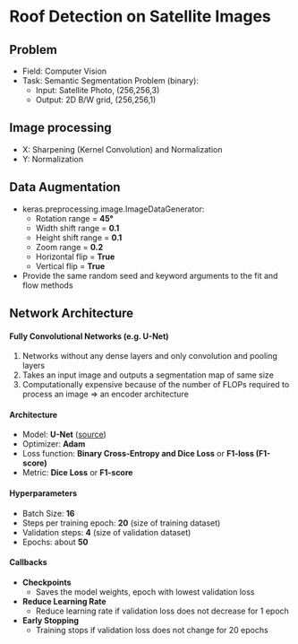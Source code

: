 # Roof Detection on Satellite Images

## Problem
* Field: Computer Vision
* Task: Semantic Segmentation Problem (binary): 
  * Input: Satellite Photo, (256,256,3) 
  * Output: 2D B/W grid, (256,256,1) 

## Image processing
* X: Sharpening (Kernel Convolution) and Normalization
* Y: Normalization

## Data Augmentation

* keras.preprocessing.image.ImageDataGenerator:
  * Rotation range = **45°**
  * Width shift range = **0.1**
  * Height shift range = **0.1**
  * Zoom range = **0.2**
  * Horizontal flip = **True**
  * Vertical flip = **True**
* Provide the same random seed and keyword arguments to the fit and flow methods

## Network Architecture


#### Fully Convolutional Networks (e.g. U-Net)
1. Networks without any dense layers and only convolution and pooling layers
2. Takes an input image and outputs a segmentation map of same size
3. Computationally expensive because of the number of FLOPs required to process an image => an encoder architecture

#### Architecture
- Model: **U-Net**  ([source](github.com/SaveraLLC/Indian-rooftops-detection))
- Optimizer: **Adam**
- Loss function: **Binary Cross-Entropy and Dice Loss** or **F1-loss (F1-score)**
- Metric: **Dice Loss** or **F1-score**

#### Hyperparameters
- Batch Size: **16**
- Steps per training epoch: **20** (size of training dataset)
- Validation steps: **4** (size of validation dataset)
- Epochs: about **50**

#### Callbacks
* **Checkpoints**
  * Saves the model weights, epoch with lowest validation loss
* **Reduce Learning Rate**
  * Reduce learning rate if validation loss does not decrease for 1 epoch
* **Early Stopping**
  * Training stops if validation loss does not change for 20 epochs


